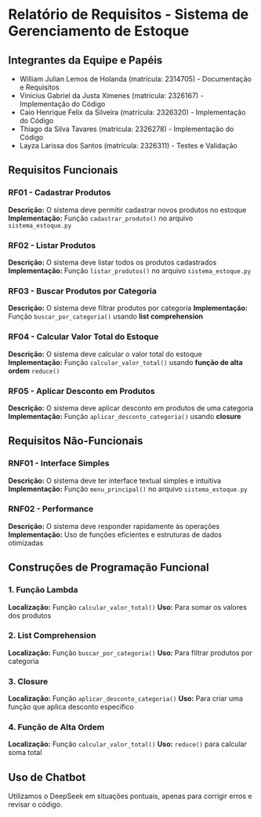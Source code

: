 # Relatório de Requisitos - Sistema de Gerenciamento de Estoque

## Integrantes da Equipe e Papéis
- William Julian Lemos de Holanda (matrícula: 2314705) - Documentação e Requisitos
- Vinicius Gabriel da Justa Ximenes (matrícula: 2326167) - Implementação do Código
- Caio Henrique Felix da Silveira (matrícula: 2326320) - Implementação do Código
- Thiago da Silva Tavares (matrícula: 2326278) - Implementação do Código
- Layza Larissa dos Santos (matrícula: 2326311) - Testes e Validação

## Requisitos Funcionais

### RF01 - Cadastrar Produtos
**Descrição:** O sistema deve permitir cadastrar novos produtos no estoque
**Implementação:** Função `cadastrar_produto()` no arquivo `sistema_estoque.py`

### RF02 - Listar Produtos
**Descrição:** O sistema deve listar todos os produtos cadastrados
**Implementação:** Função `listar_produtos()` no arquivo `sistema_estoque.py`

### RF03 - Buscar Produtos por Categoria
**Descrição:** O sistema deve filtrar produtos por categoria
**Implementação:** Função `buscar_por_categoria()` usando **list comprehension**

### RF04 - Calcular Valor Total do Estoque
**Descrição:** O sistema deve calcular o valor total do estoque
**Implementação:** Função `calcular_valor_total()` usando **função de alta ordem** `reduce()`

### RF05 - Aplicar Desconto em Produtos
**Descrição:** O sistema deve aplicar desconto em produtos de uma categoria
**Implementação:** Função `aplicar_desconto_categoria()` usando **closure**

## Requisitos Não-Funcionais

### RNF01 - Interface Simples
**Descrição:** O sistema deve ter interface textual simples e intuitiva
**Implementação:** Função `menu_principal()` no arquivo `sistema_estoque.py`

### RNF02 - Performance
**Descrição:** O sistema deve responder rapidamente às operações
**Implementação:** Uso de funções eficientes e estruturas de dados otimizadas

## Construções de Programação Funcional

### 1. Função Lambda
**Localização:** Função `calcular_valor_total()`
**Uso:** Para somar os valores dos produtos

### 2. List Comprehension
**Localização:** Função `buscar_por_categoria()`
**Uso:** Para filtrar produtos por categoria

### 3. Closure
**Localização:** Função `aplicar_desconto_categoria()`
**Uso:** Para criar uma função que aplica desconto específico

### 4. Função de Alta Ordem
**Localização:** Função `calcular_valor_total()`
**Uso:** `reduce()` para calcular soma total

## Uso de Chatbot
Utilizamos o DeepSeek em situações pontuais, apenas para corrigir erros e revisar o código.